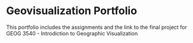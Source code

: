 # Geovisualization Portfolio 
This portfolio includes the assignments and the link to the final project for GEOG 3540 - Introdiction to Geographic Visualization 
